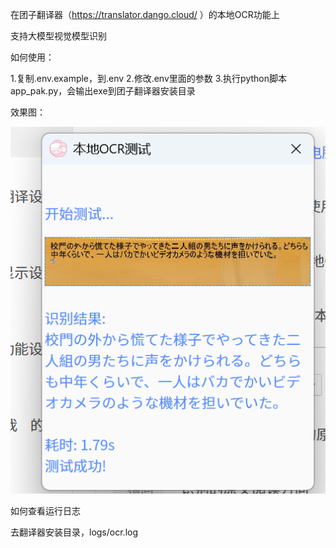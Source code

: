在团子翻译器（https://translator.dango.cloud/ ）的本地OCR功能上

支持大模型视觉模型识别


如何使用：

1.复制.env.example，到.env
2.修改.env里面的参数 
3.执行python脚本 app_pak.py，会输出exe到团子翻译器安装目录

效果图：

![效果图](.github/img.png)

如何查看运行日志

去翻译器安装目录，logs/ocr.log